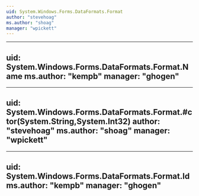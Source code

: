 ```yaml
---
uid: System.Windows.Forms.DataFormats.Format
author: "stevehoag"
ms.author: "shoag"
manager: "wpickett"
---
```


---
uid: System.Windows.Forms.DataFormats.Format.Name
ms.author: "kempb"
manager: "ghogen"
---

---
uid: System.Windows.Forms.DataFormats.Format.#ctor(System.String,System.Int32)
author: "stevehoag"
ms.author: "shoag"
manager: "wpickett"
---

---
uid: System.Windows.Forms.DataFormats.Format.Id
ms.author: "kempb"
manager: "ghogen"
---
